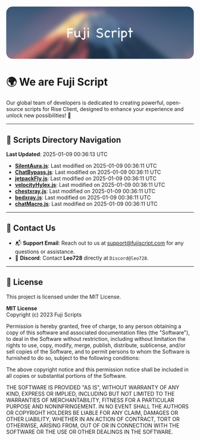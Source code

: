 ![Banner](.github/b.webp)

# 🌍 **We are Fuji Script**

Our global team of developers is dedicated to creating powerful, open-source scripts for Rise Client, designed to enhance your experience and unlock new possibilities! 🌟

---
<!-- SCRIPTS_NAVIGATION_START -->
## 📂 **Scripts Directory Navigation**

**Last Updated**: 2025-01-09 00:36:13 UTC

- **[SilentAura.js](scripts/SilentAura.js)**: Last modified on 2025-01-09 00:36:11 UTC
- **[ChatBypass.js](scripts/ChatBypass.js)**: Last modified on 2025-01-09 00:36:11 UTC
- **[jetpackFly.js](scripts/jetpackFly.js)**: Last modified on 2025-01-09 00:36:11 UTC
- **[velocityHylex.js](scripts/velocityHylex.js)**: Last modified on 2025-01-09 00:36:11 UTC
- **[chestxray.js](scripts/chestxray.js)**: Last modified on 2025-01-09 00:36:11 UTC
- **[bedxray.js](scripts/bedxray.js)**: Last modified on 2025-01-09 00:36:11 UTC
- **[chatMacro.js](scripts/chatMacro.js)**: Last modified on 2025-01-09 00:36:11 UTC

<!-- SCRIPTS_NAVIGATION_END -->

---

## 💬 **Contact Us**  
- 📬 **Support Email**: Reach out to us at [support@fujiscript.com](mailto:support@fujiscript.com) for any questions or assistance.  
- 💬 **Discord**: Contact **Leo728** directly at `Discord@leo728`.

---

## 📜 **License**

This project is licensed under the MIT License.  

**MIT License**  
Copyright (c) 2023 Fuji Scripts  

Permission is hereby granted, free of charge, to any person obtaining a copy of this software and associated documentation files (the "Software"), to deal in the Software without restriction, including without limitation the rights to use, copy, modify, merge, publish, distribute, sublicense, and/or sell copies of the Software, and to permit persons to whom the Software is furnished to do so, subject to the following conditions:  

The above copyright notice and this permission notice shall be included in all copies or substantial portions of the Software.  

THE SOFTWARE IS PROVIDED "AS IS", WITHOUT WARRANTY OF ANY KIND, EXPRESS OR IMPLIED, INCLUDING BUT NOT LIMITED TO THE WARRANTIES OF MERCHANTABILITY, FITNESS FOR A PARTICULAR PURPOSE AND NONINFRINGEMENT. IN NO EVENT SHALL THE AUTHORS OR COPYRIGHT HOLDERS BE LIABLE FOR ANY CLAIM, DAMAGES OR OTHER LIABILITY, WHETHER IN AN ACTION OF CONTRACT, TORT OR OTHERWISE, ARISING FROM, OUT OF OR IN CONNECTION WITH THE SOFTWARE OR THE USE OR OTHER DEALINGS IN THE SOFTWARE.  
